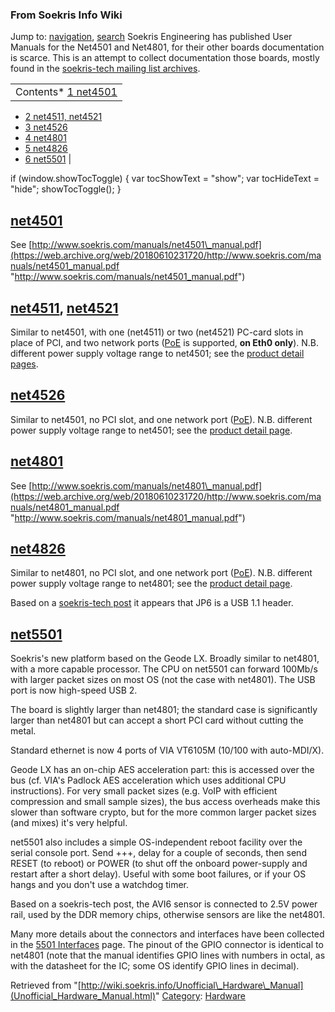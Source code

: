 
### From Soekris Info Wiki



Jump to: [navigation](Unofficial_Hardware_Manual.html#column-one), [search](Unofficial_Hardware_Manual.html#searchInput) 
Soekris Engineering has published User Manuals for the Net4501 and Net4801, for their other boards documentation is scarce. This is an attempt to collect documentation those boards, mostly found in the [soekris-tech mailing list archives](https://web.archive.org/web/20180610231720/http://marc.info/?l=soekris-tech "http://marc.info/?l=soekris-tech").





|  |
| --- |
| Contents* [1 net4501](Unofficial_Hardware_Manual.html#net4501)
* [2 net4511, net4521](Unofficial_Hardware_Manual.html#net4511.2C_net4521)
* [3 net4526](Unofficial_Hardware_Manual.html#net4526)
* [4 net4801](Unofficial_Hardware_Manual.html#net4801)
* [5 net4826](Unofficial_Hardware_Manual.html#net4826)
* [6 net5501](Unofficial_Hardware_Manual.html#net5501)
 |

 if (window.showTocToggle) { var tocShowText = "show"; var tocHideText = "hide"; showTocToggle(); } 
##  [net4501](https://web.archive.org/web/20180610231720/http://www.soekris.com/net4501.htm "http://www.soekris.com/net4501.htm")


See [http://www.soekris.com/manuals/net4501\_manual.pdf](https://web.archive.org/web/20180610231720/http://www.soekris.com/manuals/net4501_manual.pdf "http://www.soekris.com/manuals/net4501_manual.pdf")



##  [net4511](https://web.archive.org/web/20180610231720/http://www.soekris.com/net4511.htm "http://www.soekris.com/net4511.htm"), [net4521](https://web.archive.org/web/20180610231720/http://www.soekris.com/net4521.htm "http://www.soekris.com/net4521.htm")


Similar to net4501, with one (net4511) or two (net4521) PC-card slots in place of PCI, and two network ports ([PoE](https://web.archive.org/web/20180610231720/http://wiki.soekris.info/Power_over_Ethernet "Power over Ethernet") is supported, **on Eth0 only**). N.B. different power supply voltage range to net4501; see the [product detail pages](https://web.archive.org/web/20180610231720/http://www.soekris.com/net4511.htm "http://www.soekris.com/net4511.htm").



##  [net4526](https://web.archive.org/web/20180610231720/http://www.soekris.com/net4526.htm "http://www.soekris.com/net4526.htm")


Similar to net4501, no PCI slot, and one network port ([PoE](https://web.archive.org/web/20180610231720/http://wiki.soekris.info/Power_over_Ethernet "Power over Ethernet")). N.B. different power supply voltage range to net4501; see the [product detail page](https://web.archive.org/web/20180610231720/http://www.soekris.com/net4526.htm "http://www.soekris.com/net4526.htm").



##  [net4801](https://web.archive.org/web/20180610231720/http://www.soekris.com/net4801.htm "http://www.soekris.com/net4801.htm")


See [http://www.soekris.com/manuals/net4801\_manual.pdf](https://web.archive.org/web/20180610231720/http://www.soekris.com/manuals/net4801_manual.pdf "http://www.soekris.com/manuals/net4801_manual.pdf")



##  [net4826](https://web.archive.org/web/20180610231720/http://www.soekris.com/net4826.htm "http://www.soekris.com/net4826.htm")


Similar to net4801, no PCI slot, and one network port ([PoE](https://web.archive.org/web/20180610231720/http://wiki.soekris.info/Power_over_Ethernet "Power over Ethernet")). N.B. different power supply voltage range to net4801; see the [product detail page](https://web.archive.org/web/20180610231720/http://www.soekris.com/net4826.htm "http://www.soekris.com/net4826.htm").


Based on a [soekris-tech post](https://web.archive.org/web/20180610231720/http://marc.info/?l=soekris-tech&m=119629299230423&w=2 "http://marc.info/?l=soekris-tech&m=119629299230423&w=2") it appears that JP6 is a USB 1.1 header.



##  [net5501](https://web.archive.org/web/20180610231720/http://www.soekris.com/net5501.htm "http://www.soekris.com/net5501.htm")


Soekris's new platform based on the Geode LX. Broadly similar to net4801, with a more capable processor. The CPU on net5501 can forward 100Mb/s with larger packet sizes on most OS (not the case with net4801). The USB port is now high-speed USB 2.


The board is slightly larger than net4801; the standard case is significantly larger than net4801 but can accept a short PCI card without cutting the metal.


Standard ethernet is now 4 ports of VIA VT6105M (10/100 with auto-MDI/X).


Geode LX has an on-chip AES acceleration part: this is accessed over the bus (cf. VIA's Padlock AES acceleration which uses additional CPU instructions). For very small packet sizes (e.g. VoIP with efficient compression and small sample sizes), the bus access overheads make this slower than software crypto, but for the more common larger packet sizes (and mixes) it's very helpful.


net5501 also includes a simple OS-independent reboot facility over the serial console port. Send +++, delay for a couple of seconds, then send RESET (to reboot) or POWER (to shut off the onboard power-supply and restart after a short delay). Useful with some boot failures, or if your OS hangs and you don't use a watchdog timer.


Based on a soekris-tech post, the AVI6 sensor is connected to 2.5V power rail, used by the DDR memory chips, otherwise sensors are like the net4801.


Many more details about the connectors and interfaces have been collected in the [5501 Interfaces](https://web.archive.org/web/20180610231720/http://wiki.soekris.info/5501_Interfaces "5501 Interfaces") page. The pinout of the GPIO connector is identical to net4801 (note that the manual identifies GPIO lines with numbers in octal, as with the datasheet for the IC; some OS identify GPIO lines in decimal).





Retrieved from "[http://wiki.soekris.info/Unofficial\_Hardware\_Manual](Unofficial_Hardware_Manual.html)"
[Category](https://web.archive.org/web/20180610231720/http://wiki.soekris.info/Special:Categories "Special:Categories"): [Hardware](https://web.archive.org/web/20180610231720/http://wiki.soekris.info/Category:Hardware "Category:Hardware")

 

